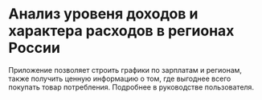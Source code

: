 # Анализ уровеня доходов и характера расходов в регионах России
Приложение позволяет строить графики по зарплатам и регионам, также получить ценную информацию о том, где выгоднее всего покупать товар потребления.
Подробнее в руководстве пользователя.
